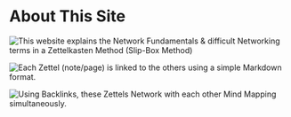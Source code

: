 # About This Site

![This website explains the Network Fundamentals &amp; difficult Networking terms in a Zettelkasten Method \(Slip-Box Method\)](.gitbook/assets/the-archive.ico)

![Each Zettel \(note/page\) is linked to the others using a simple Markdown format.](.gitbook/assets/markdown%20%281%29.ico)

![Using Backlinks, these Zettels Network with each other Mind Mapping simultaneously.](.gitbook/assets/backlink%20%281%29.ico)

